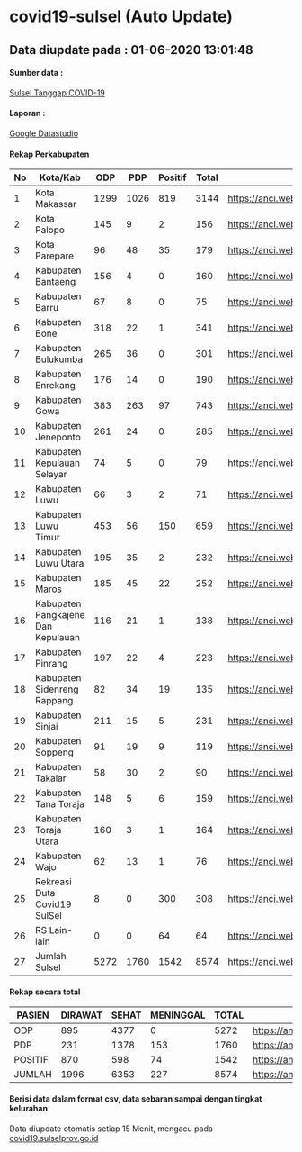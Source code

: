 
# covid19-sulsel (Auto Update)

## Data diupdate pada : 01-06-2020 13:01:48

#### Sumber data :
[Sulsel Tanggap COVID-19](https://covid19.sulselprov.go.id)

#### Laporan :
[Google Datastudio](https://datastudio.google.com/s/jythWGc1j4w)

#### Rekap Perkabupaten 
|No|Kota/Kab|ODP|PDP|Positif|Total|Link|
| --- | --- | --- | --- | --- | --- | --- |
|1|Kota Makassar|1299|1026|819|3144|https://anci.web.id/cor/kota_makassar|
|2|Kota Palopo|145|9|2|156|https://anci.web.id/cor/kota_palopo|
|3|Kota Parepare|96|48|35|179|https://anci.web.id/cor/kota_parepare|
|4|Kabupaten Bantaeng|156|4|0|160|https://anci.web.id/cor/kabupaten_bantaeng|
|5|Kabupaten Barru|67|8|0|75|https://anci.web.id/cor/kabupaten_barru|
|6|Kabupaten Bone|318|22|1|341|https://anci.web.id/cor/kabupaten_bone|
|7|Kabupaten Bulukumba|265|36|0|301|https://anci.web.id/cor/kabupaten_bulukumba|
|8|Kabupaten Enrekang|176|14|0|190|https://anci.web.id/cor/kabupaten_enrekang|
|9|Kabupaten Gowa|383|263|97|743|https://anci.web.id/cor/kabupaten_gowa|
|10|Kabupaten Jeneponto|261|24|0|285|https://anci.web.id/cor/kabupaten_jeneponto|
|11|Kabupaten Kepulauan Selayar|74|5|0|79|https://anci.web.id/cor/kabupaten_kepulauan_selayar|
|12|Kabupaten Luwu|66|3|2|71|https://anci.web.id/cor/kabupaten_luwu|
|13|Kabupaten Luwu Timur|453|56|150|659|https://anci.web.id/cor/kabupaten_luwu_timur|
|14|Kabupaten Luwu Utara|195|35|2|232|https://anci.web.id/cor/kabupaten_luwu_utara|
|15|Kabupaten Maros|185|45|22|252|https://anci.web.id/cor/kabupaten_maros|
|16|Kabupaten Pangkajene Dan Kepulauan|116|21|1|138|https://anci.web.id/cor/kabupaten_pangkajene_dan_kepulauan|
|17|Kabupaten Pinrang|197|22|4|223|https://anci.web.id/cor/kabupaten_pinrang|
|18|Kabupaten Sidenreng Rappang|82|34|19|135|https://anci.web.id/cor/kabupaten_sidenreng_rappang|
|19|Kabupaten Sinjai|211|15|5|231|https://anci.web.id/cor/kabupaten_sinjai|
|20|Kabupaten Soppeng|91|19|9|119|https://anci.web.id/cor/kabupaten_soppeng|
|21|Kabupaten Takalar|58|30|2|90|https://anci.web.id/cor/kabupaten_takalar|
|22|Kabupaten Tana Toraja|148|5|6|159|https://anci.web.id/cor/kabupaten_tana_toraja|
|23|Kabupaten Toraja Utara|160|3|1|164|https://anci.web.id/cor/kabupaten_toraja_utara|
|24|Kabupaten Wajo|62|13|1|76|https://anci.web.id/cor/kabupaten_wajo|
|25|Rekreasi Duta Covid19 SulSel|8|0|300|308|https://anci.web.id/cor/rekreasi_duta_covid19_sulsel|
|26|RS Lain-lain|0|0|64|64|https://anci.web.id/cor/rs_lain-lain|
|27|Jumlah Sulsel|5272|1760|1542|8574|https://anci.web.id/cor/jumlah_sulsel|

#### Rekap secara total

| PASIEN | DIRAWAT | SEHAT | MENINGGAL | TOTAL | LINK |
| ---- | -------- | ---- | ---- |  ---- | ---- |
| ODP | 895 | 4377 | 0 | 5272 | https://anci.web.id/cor/odp_detail.html |
| PDP | 231 | 1378 | 153 | 1760 | https://anci.web.id/cor/pdp_detail.html |
| POSITIF | 870 | 598 | 74 | 1542 | https://anci.web.id/cor/positif_detail.html |
| JUMLAH | 1996 | 6353 | 227 | 8574 | https://anci.web.id/cor/jumlah_sulsel/ |

 
#### Berisi data dalam format csv, data sebaran sampai dengan tingkat kelurahan

Data diupdate otomatis setiap 15 Menit, mengacu pada [covid19.sulselprov.go.id](https://covid19.sulselprov.go.id)

